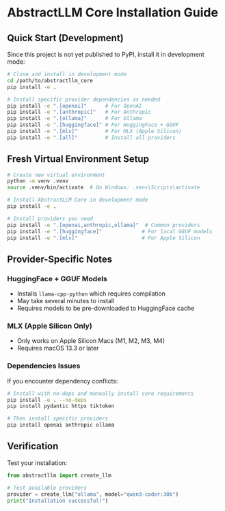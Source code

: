 # AbstractLLM Core Installation Guide

## Quick Start (Development)

Since this project is not yet published to PyPI, install it in development mode:

```bash
# Clone and install in development mode
cd /path/to/abstractllm_core
pip install -e .

# Install specific provider dependencies as needed
pip install -e ".[openai]"      # For OpenAI
pip install -e ".[anthropic]"   # For Anthropic
pip install -e ".[ollama]"      # For Ollama
pip install -e ".[huggingface]" # For HuggingFace + GGUF
pip install -e ".[mlx]"         # For MLX (Apple Silicon)
pip install -e ".[all]"         # Install all providers
```

## Fresh Virtual Environment Setup

```bash
# Create new virtual environment
python -m venv .venv
source .venv/bin/activate  # On Windows: .venv\Scripts\activate

# Install AbstractLLM Core in development mode
pip install -e .

# Install providers you need
pip install -e ".[openai,anthropic,ollama]"  # Common providers
pip install -e ".[huggingface]"             # For local GGUF models
pip install -e ".[mlx]"                     # For Apple Silicon
```

## Provider-Specific Notes

### HuggingFace + GGUF Models
- Installs `llama-cpp-python` which requires compilation
- May take several minutes to install
- Requires models to be pre-downloaded to HuggingFace cache

### MLX (Apple Silicon Only)
- Only works on Apple Silicon Macs (M1, M2, M3, M4)
- Requires macOS 13.3 or later

### Dependencies Issues
If you encounter dependency conflicts:

```bash
# Install with no-deps and manually install core requirements
pip install -e . --no-deps
pip install pydantic httpx tiktoken

# Then install specific providers
pip install openai anthropic ollama
```

## Verification

Test your installation:

```python
from abstractllm import create_llm

# Test available providers
provider = create_llm("ollama", model="qwen3-coder:30b")
print("Installation successful!")
```